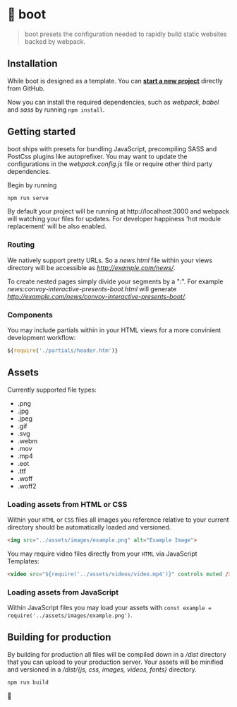 # 🥾 boot

> boot presets the configuration needed to rapidly build static websites backed by webpack.


## Installation

While boot is designed as a template. You can __[start a new project](https://github.com/convoyinteractive/boot/generate)__ directly from GitHub.

Now you can install the required dependencies, such as *webpack*, *babel* and *sass* by running `npm install`.


## Getting started

boot ships with presets for bundling JavaScript, precompiling SASS and PostCss plugins like autoprefixer. You may want to update the configurations in the *webpack.config.js* file or require other third party dependencies.

Begin by running

```bash
npm run serve
```

By default your project will be running at http://localhost:3000 and webpack will watching your files for updates. For developer happiness 'hot module replacement' will be also enabled.

### Routing

We natively support pretty URLs. So a *news.html* file within your views directory will be accessible as *http://example.com/news/*.

To create nested pages simply divide your segments by a ":". For example *news:convoy-interactive-presents-boot.html* will generate *http://example.com/news/convoy-interactive-presents-boot/*.

### Components

You may include partials within in your HTML views for a more convinient development workflow:

```js
${require('./partials/header.htm')}
```

## Assets

Currently supported file types:
- .png
- .jpg
- .jpeg
- .gif
- .svg
- .webm
- .mov
- .mp4
- .eot
- .ttf
- .woff
- .woff2

### Loading assets from HTML or CSS

Within your `HTML` or `CSS` files all images you reference relative to your current directory should be automatically loaded and versioned. 

```html
<img src="../assets/images/example.png" alt="Example Image">
```

You may require video files directly from your `HTML` via JavaScript Templates:

```html
<video src="${require('../assets/videos/video.mp4')}" controls muted />
```

### Loading assets from JavaScript

Within JavaScript files you may load your assets with `const example = require('../assets/images/example.png')`.

## Building for production

By building for production all files will be compiled down in a */dist* directory that you can upload to your production server. Your assets will be minified and versioned in a */dist/{js, css, images, videos, fonts}* directory.

```bash
npm run build
```

🎈
